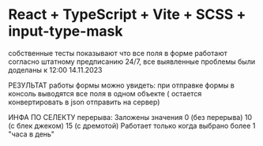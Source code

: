 # React + TypeScript + Vite + SCSS + input-type-mask

собственные тесты показывают что все поля в форме работают согласно штатному предписанию 24/7, все выявленные проблемы были доделаны к 12:00 14.11.2023

РЕЗУЛЬТАТ работы формы можно увидеть: 
при отправке формы в консоль выводятся все поля в одном объекте 
( остается конвертировать в json отправить на сервер)

ИНФА ПО СЕЛЕКТУ перерыва:
Заложены значения
0 (без перерыва)
10 (с блек джеком)
15 (с дремотой)
Работает только когда выбрано более 1 "часа в день"


